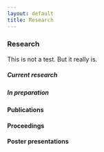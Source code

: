 ```yaml
---
layout: default
title: Research
---
```


### Research

This is not a test. But it really is.

##### Current research

##### In preparation

#### Publications

#### Proceedings

#### Poster presentations
